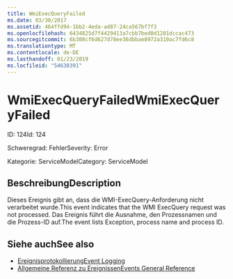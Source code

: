 ```yaml
---
title: WmiExecQueryFailed
ms.date: 03/30/2017
ms.assetid: 464ffd94-1bb2-4eda-ad87-24ca567bf7f3
ms.openlocfilehash: 6434825d7f4429413a7cbb7bed0d1281dccac473
ms.sourcegitcommit: 6b308cf6d627d78ee36dbbae8972a310ac7fd6c8
ms.translationtype: MT
ms.contentlocale: de-DE
ms.lasthandoff: 01/23/2019
ms.locfileid: "54638391"
---
```

# <a name="wmiexecqueryfailed"></a><span data-ttu-id="46690-102">WmiExecQueryFailed</span><span class="sxs-lookup"><span data-stu-id="46690-102">WmiExecQueryFailed</span></span>
<span data-ttu-id="46690-103">ID: 124</span><span class="sxs-lookup"><span data-stu-id="46690-103">Id: 124</span></span>  
  
 <span data-ttu-id="46690-104">Schweregrad: Fehler</span><span class="sxs-lookup"><span data-stu-id="46690-104">Severity: Error</span></span>  
  
 <span data-ttu-id="46690-105">Kategorie: ServiceModel</span><span class="sxs-lookup"><span data-stu-id="46690-105">Category: ServiceModel</span></span>  
  
## <a name="description"></a><span data-ttu-id="46690-106">Beschreibung</span><span class="sxs-lookup"><span data-stu-id="46690-106">Description</span></span>  
 <span data-ttu-id="46690-107">Dieses Ereignis gibt an, dass die WMI-ExecQuery-Anforderung nicht verarbeitet wurde.</span><span class="sxs-lookup"><span data-stu-id="46690-107">This event indicates that the WMI ExecQuery request was not processed.</span></span> <span data-ttu-id="46690-108">Das Ereignis führt die Ausnahme, den Prozessnamen und die Prozess-ID auf.</span><span class="sxs-lookup"><span data-stu-id="46690-108">The event lists Exception, process name and process ID.</span></span>  
  
## <a name="see-also"></a><span data-ttu-id="46690-109">Siehe auch</span><span class="sxs-lookup"><span data-stu-id="46690-109">See also</span></span>
- [<span data-ttu-id="46690-110">Ereignisprotokollierung</span><span class="sxs-lookup"><span data-stu-id="46690-110">Event Logging</span></span>](../../../../../docs/framework/wcf/diagnostics/event-logging/index.md)
- [<span data-ttu-id="46690-111">Allgemeine Referenz zu Ereignissen</span><span class="sxs-lookup"><span data-stu-id="46690-111">Events General Reference</span></span>](../../../../../docs/framework/wcf/diagnostics/event-logging/events-general-reference.md)
